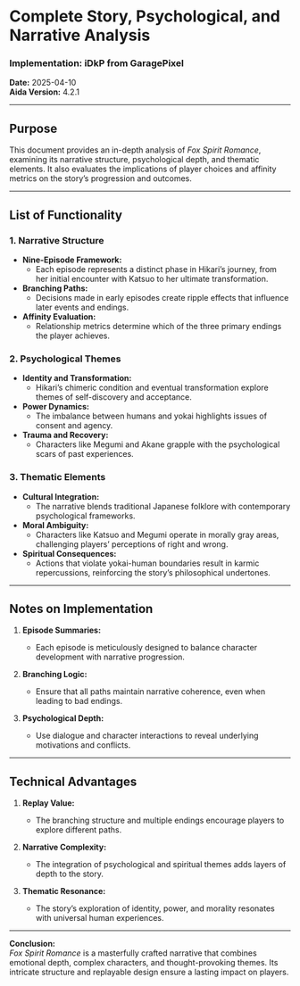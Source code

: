 # Complete Story, Psychological, and Narrative Analysis

### Implementation: iDkP from GaragePixel  
**Date:** 2025-04-10  
**Aida Version:** 4.2.1  

---

## Purpose  
This document provides an in-depth analysis of *Fox Spirit Romance*, examining its narrative structure, psychological depth, and thematic elements. It also evaluates the implications of player choices and affinity metrics on the story’s progression and outcomes.  

---

## List of Functionality  

### 1. Narrative Structure  
- **Nine-Episode Framework:**  
  - Each episode represents a distinct phase in Hikari’s journey, from her initial encounter with Katsuo to her ultimate transformation.  
- **Branching Paths:**  
  - Decisions made in early episodes create ripple effects that influence later events and endings.  
- **Affinity Evaluation:**  
  - Relationship metrics determine which of the three primary endings the player achieves.  

### 2. Psychological Themes  
- **Identity and Transformation:**  
  - Hikari’s chimeric condition and eventual transformation explore themes of self-discovery and acceptance.  
- **Power Dynamics:**  
  - The imbalance between humans and yokai highlights issues of consent and agency.  
- **Trauma and Recovery:**  
  - Characters like Megumi and Akane grapple with the psychological scars of past experiences.  

### 3. Thematic Elements  
- **Cultural Integration:**  
  - The narrative blends traditional Japanese folklore with contemporary psychological frameworks.  
- **Moral Ambiguity:**  
  - Characters like Katsuo and Megumi operate in morally gray areas, challenging players’ perceptions of right and wrong.  
- **Spiritual Consequences:**  
  - Actions that violate yokai-human boundaries result in karmic repercussions, reinforcing the story’s philosophical undertones.  

---

## Notes on Implementation  

1. **Episode Summaries:**  
   - Each episode is meticulously designed to balance character development with narrative progression.  

2. **Branching Logic:**  
   - Ensure that all paths maintain narrative coherence, even when leading to bad endings.  

3. **Psychological Depth:**  
   - Use dialogue and character interactions to reveal underlying motivations and conflicts.  

---

## Technical Advantages  

1. **Replay Value:**  
   - The branching structure and multiple endings encourage players to explore different paths.  

2. **Narrative Complexity:**  
   - The integration of psychological and spiritual themes adds layers of depth to the story.  

3. **Thematic Resonance:**  
   - The story’s exploration of identity, power, and morality resonates with universal human experiences.  

---

**Conclusion:**  
*Fox Spirit Romance* is a masterfully crafted narrative that combines emotional depth, complex characters, and thought-provoking themes. Its intricate structure and replayable design ensure a lasting impact on players.  
